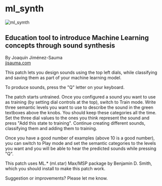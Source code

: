 # ml_synth

![ml_symth](https://user-images.githubusercontent.com/33290161/170257547-4c65a5df-0e6e-4845-8e15-1c77ac61c4a0.png)


## Education tool to introduce Machine Learning concepts through sound synthesis

By Joaquín Jiménez-Sauma 
<br />[jjsauma.com](http://jjsauma.com/) 

This patch lets you design sounds using the top left dials, while classifying and saving them as part of your machine learning model. 

To produce sounds, press the "Q" letter on your keyboard.

The patch starts untrained. Once you configured a sound you want to use as training (by setting dial controls at the top), switch to Train mode. Write three semantic levels you want to use to describe the sound in the green textboxes above the knobs. You should keep these categories all the time. Set the three dial values to the ones you think represent the sound and press "Add this state to training". Continue creating different sounds, classifying them and adding them to training. 

Once you have a good number of examples (above 10 is a good number), you can switch to Play mode and set the semantic categories to the levels you want and you will be able to hear the predicted sounds while pressing "Q".

This patch uses ML.* (ml.star) Max/MSP package by Benjamin D. Smith, which you should install to make this patch work.

Suggestion or improvements? Please let me know.
